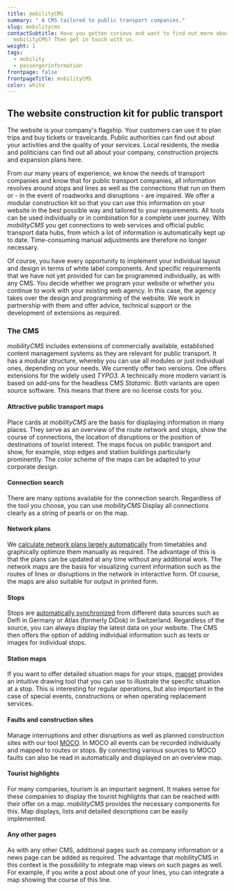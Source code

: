 ```yaml
---
title: mobilityCMS
summary: " A CMS tailored to public transport companies."
slug: mobilitycms
contactSubtitle: Have you gotten curious and want to find out more about
  mobilityCMS? Then get in touch with us.
weight: 1
tags:
  - mobility
  - passengerinformation
frontpage: false
frontpageTitle: mobilityCMS
color: white
---
```

## The website construction kit for public transport

The website is your company's flagship. Your customers can use it to plan trips and buy tickets or travelcards. Public authorities can find out about your activities and the quality of your services. Local residents, the media and politicians can find out all about your company, construction projects and expansion plans here.

From our many years of experience, we know the needs of transport companies and know that for public transport companies, all information revolves around stops and lines as well as the connections that run on them or - in the event of roadworks and disruptions - are impaired. We offer a modular construction kit so that you can use this information on your website in the best possible way and tailored to your requirements. All tools can be used individually or in combination for a complete user journey. With *mobilityCMS* you get connections to web services and official public transport data hubs, from which a lot of information is automatically kept up to date. Time-consuming manual adjustments are therefore no longer necessary.

Of course, you have every opportunity to implement your individual layout and design in terms of white label components. And specific requirements that we have not yet provided for can be programmed individually, as with any CMS. You decide whether we program your website or whether you continue to work with your existing web agency. In this case, the agency takes over the design and programming of the website. We work in partnership with them and offer advice, technical support or the development of extensions as required.

### The CMS

*mobilityCMS* includes extensions of commercially available, established content management systems as they are relevant for public transport. It has a modular structure, whereby you can use all modules or just individual ones, depending on your needs. We currently offer two versions. One offers extensions for the widely used *TYPO3*. A technically more modern variant is based on add-ons for the headless CMS *Statamic*. Both variants are open source software. This means that there are no license costs for you.

#### Attractive public transport maps

Place cards at *mobilityCMS* are the basis for displaying information in many places. They serve as an overview of the route network and stops, show the course of connections, the location of disruptions or the position of destinations of tourist interest. The maps focus on public transport and show, for example, stop edges and station buildings particularly prominently. The color scheme of the maps can be adapted to your corporate design.

#### Connection search

There are many options available for the connection search. Regardless of the tool you choose, you can use *mobilityCMS* Display all connections clearly as a string of pearls or on the map.

#### Network plans

We [calculate network plans largely automatically](https://geops.com/en/solution/network-plans) from timetables and graphically optimize them manually as required. The advantage of this is that the plans can be updated at any time without any additional work. The network maps are the basis for visualizing current information such as the routes of lines or disruptions in the network in interactive form. Of course, the maps are also suitable for output in printed form.

#### Stops

Stops are [automatically synchronized](https://geops.com/en/solution/transit-data-hub) from different data sources such as Delfi in Germany or Atlas (formerly DiDok) in Switzerland. Regardless of the source, you can always display the latest data on your website. The CMS then offers the option of adding individual information such as texts or images for individual stops.

#### Station maps

If you want to offer detailed situation maps for your stops, [mapset](https://www.mapset.ch/en) provides an intuitive drawing tool that you can use to illustrate the specific situation at a stop. This is interesting for regular operations, but also important in the case of special events, constructions or when operating replacement services.

#### Faults and construction sites

Manage interruptions and other disruptions as well as planned construction sites with our tool [MOCO](https://geops.com/en/solution/disruption-information). In MOCO all events can be recorded individually and mapped to routes or stops. By connecting various sources to MOCO faults can also be read in automatically and displayed on an overview map.

#### Tourist highlights

For many companies, tourism is an important segment. It makes sense for these companies to display the tourist highlights that can be reached with their offer on a map. *mobilityCMS* provides the necessary components for this. Map displays, lists and detailed descriptions can be easily implemented.

#### Any other pages

As with any other CMS, additional pages such as company information or a news page can be added as required. The advantage that mobilityCMS in this context is the possibility to integrate map views on such pages as well. For example, if you write a post about one of your lines, you can integrate a map showing the course of this line.